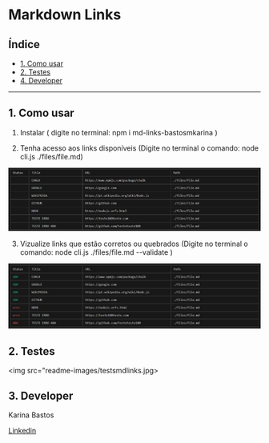 # Markdown Links

## Índice

* [1. Como usar](#1-como-usar)
* [2. Testes](#2-testes)
* [4. Developer](#3-developer)

***

## 1. Como usar 

1. Instalar
( digite no terminal: npm i md-links-bastosmkarina )

2. Tenha acesso aos links disponíveis 
(Digite no terminal o comando: node cli.js ./files/file.md) 

<img src="readme-images/links.jpg">

3. Vizualize links que estão corretos ou quebrados
(Digite no terminal o comando: node cli.js ./files/file.md --validate )

<img src="readme-images/validate.jpg">

## 2. Testes

<img src="readme-images/testsmdlinks.jpg>

## 3. Developer

Karina Bastos

[Linkedin](https://www.linkedin.com/in/karinambastos/)